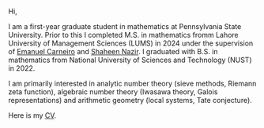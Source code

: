 Hi,


I am a first-year graduate student in mathematics at Pennsylvania State University. Prior to this I completed M.S. in mathematics fromm Lahore University of Management Sciences (LUMS) in 2024 under the supervision of <a href = "https://sites.google.com/view/emanuelcarneiro/home">Emanuel Carneiro</a> and <a href = "https://lums.edu.pk/lums_employee/3346">Shaheen Nazir</a>. I graduated with B.S. in mathematics from National University of Sciences and Technology (NUST) in 2022.

I am primarily interested in analytic number theory (sieve methods, Riemann zeta function), algebraic number theory (Iwasawa theory, Galois representations) and arithmetic geometry (local systems, Tate conjecture).



Here is my <a href = "docs/assets/My_CV-2.pdf">CV</a>.

